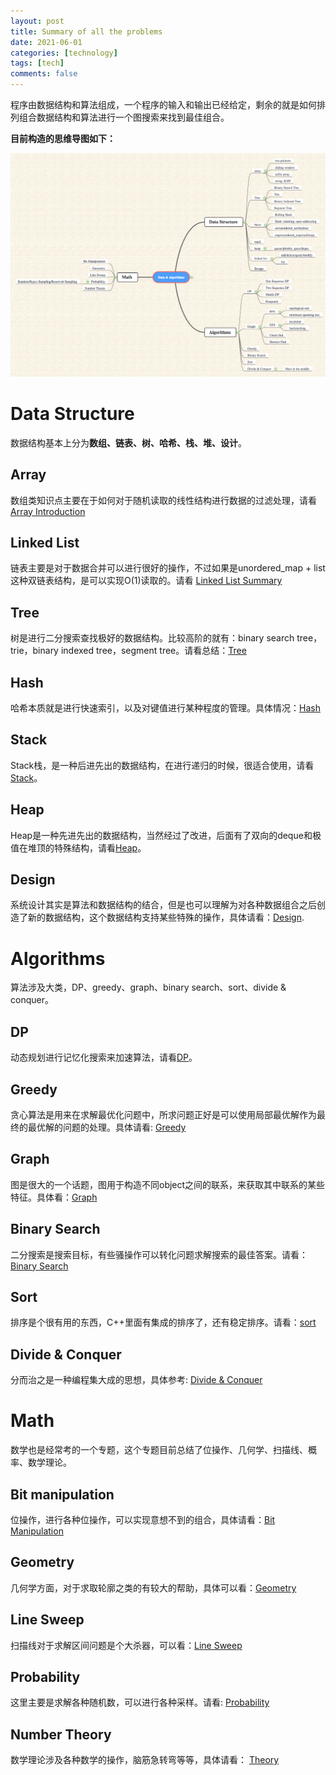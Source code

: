 ```yaml
---
layout: post
title: Summary of all the problems
date: 2021-06-01
categories: [technology]
tags: [tech]
comments: false
---
```




程序由数据结构和算法组成，一个程序的输入和输出已经给定，剩余的就是如何排列组合数据结构和算法进行一个图搜索来找到最佳组合。



**目前构造的思维导图如下：**

![Algorithm Classification](../images/leetcode.png)



# Data Structure

数据结构基本上分为**数组、链表、树、哈希、栈、堆、设计**。




## Array 

数组类知识点主要在于如何对于随机读取的线性结构进行数据的过滤处理，请看[Array Introduction](http://yuchenspace.info/array/)



## Linked List

链表主要是对于数据合并可以进行很好的操作，不过如果是unordered_map + list这种双链表结构，是可以实现O(1)读取的。请看 [Linked List Summary](http://yuchenspace.info/linked-list-summary/)



## Tree

树是进行二分搜索查找极好的数据结构。比较高阶的就有：binary search tree，trie，binary indexed tree，segment tree。请看总结：[Tree](http://yuchenspace.info/tree/)



## Hash 

哈希本质就是进行快速索引，以及对键值进行某种程度的管理。具体情况：[Hash](http://yuchenspace.info/hash/)



## Stack

Stack栈，是一种后进先出的数据结构，在进行递归的时候，很适合使用，请看 [Stack](http://yuchenspace.info/stack/)。



## Heap

Heap是一种先进先出的数据结构，当然经过了改进，后面有了双向的deque和极值在堆顶的特殊结构，请看[Heap](http://yuchenspace.info/heap/)。



## Design

系统设计其实是算法和数据结构的结合，但是也可以理解为对各种数据组合之后创造了新的数据结构，这个数据结构支持某些特殊的操作，具体请看：[Design](http://yuchenspace.info/design/).



# Algorithms

算法涉及大类，DP、greedy、graph、binary search、sort、divide & conquer。

 

## DP

动态规划进行记忆化搜索来加速算法，请看[DP](http://yuchenspace.info/dp/)。



## Greedy

贪心算法是用来在求解最优化问题中，所求问题正好是可以使用局部最优解作为最终的最优解的问题的处理。具体请看: [Greedy](http://yuchenspace.info/greedy/)



## Graph

图是很大的一个话题，图用于构造不同object之间的联系，来获取其中联系的某些特征。具体看：[Graph](http://yuchenspace.info/graph/)



## Binary Search

二分搜索是搜索目标，有些骚操作可以转化问题求解搜索的最佳答案。请看：[Binary Search](http://yuchenspace.info/binary-search/)



## Sort

排序是个很有用的东西，C++里面有集成的排序了，还有稳定排序。请看：[sort](http://yuchenspace.info/sort/)



## Divide & Conquer

分而治之是一种编程集大成的思想，具体参考: [Divide & Conquer](http://yuchenspace.info/divide-and-conquer/)



# Math

数学也是经常考的一个专题，这个专题目前总结了位操作、几何学、扫描线、概率、数学理论。



## Bit manipulation

位操作，进行各种位操作，可以实现意想不到的组合，具体请看：[Bit Manipulation](http://yuchenspace.info/bit-manipulation/)



## Geometry

几何学方面，对于求取轮廓之类的有较大的帮助，具体可以看：[Geometry](http://yuchenspace.info/geometry/)



## Line Sweep

扫描线对于求解区间问题是个大杀器，可以看：[Line Sweep](http://yuchenspace.info/line-sweeping/)



## Probability 

这里主要是求解各种随机数，可以进行各种采样。请看: [Probability](http://yuchenspace.info/reject-sampling-and-reservoir-sampling-and-random/)



## Number Theory

数学理论涉及各种数学的操作，脑筋急转弯等等，具体请看： [Theory](http://yuchenspace.info/number-theory-and-brainteaser-and-minimax/)

